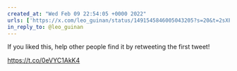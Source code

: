 ```yaml
---
created_at: "Wed Feb 09 22:54:05 +0000 2022"
urls: ['https://x.com/leo_guinan/status/1491545846005043205?s=20&t=2sXFzUHHJpX1fLtSvDsexQ']
in_reply_to: @leo_guinan
---
```


If you liked this, help other people find it by retweeting the first tweet!

https://t.co/0eVYC1AkK4